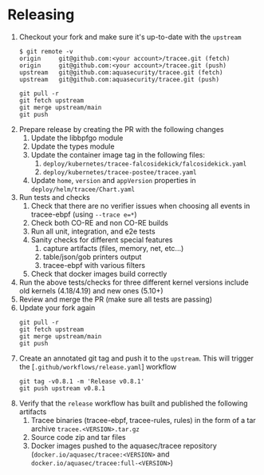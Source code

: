 # Releasing

1. Checkout your fork and make sure it's up-to-date with the `upstream`
   ```console
   $ git remote -v
   origin     git@github.com:<your account>/tracee.git (fetch)
   origin     git@github.com:<your account>/tracee.git (push)
   upstream   git@github.com:aquasecurity/tracee.git (fetch)
   upstream   git@github.com:aquasecurity/tracee.git (push)
   ```
   ```
   git pull -r
   git fetch upstream
   git merge upstream/main
   git push
   ```
1. Prepare release by creating the PR with the following changes
   1. Update the libbpfgo module
   2. Update the types module
   3. Update the container image tag in the following files:
      1. `deploy/kubernetes/tracee-falcosidekick/falcosidekick.yaml`
      2. `deploy/kubernetes/tracee-postee/tracee.yaml`
   4. Update `home`, `version` and `appVersion` properties in `deploy/helm/tracee/Chart.yaml`
1. Run tests and checks
   1. Check that there are no verifier issues when choosing all events in tracee-ebpf (using `--trace e=*`)
   1. Check both CO-RE and non CO-RE builds
   1. Run all unit, integration, and e2e tests
   1. Sanity checks for different special features
      1. capture artifacts (files, memory, net, etc...)
      1. table/json/gob printers output
      1. tracee-ebpf with various filters
   1. Check that docker images build correctly
1. Run the above tests/checks for three different kernel versions include old kernels (4.18/4.19) and new ones (5.10+)
1. Review and merge the PR (make sure all tests are passing)
1. Update your fork again
   ```
   git pull -r
   git fetch upstream
   git merge upstream/main
   git push
   ```
1. Create an annotated git tag and push it to the `upstream`. This will trigger the [`.github/workflows/release.yaml`] workflow
   ```
   git tag -v0.8.1 -m 'Release v0.8.1'
   git push upstream v0.8.1
   ```
1. Verify that the `release` workflow has built and published the following artifacts
   1. Tracee binaries (tracee-ebpf, tracee-rules, rules) in the form of a tar archive `tracee.<VERSION>.tar.gz`
   1. Source code zip and tar files
   1. Docker images pushed to the aquasec/tracee repository (`docker.io/aquasec/tracee:<VERSION>` and `docker.io/aquasec/tracee:full-<VERSION>`)
